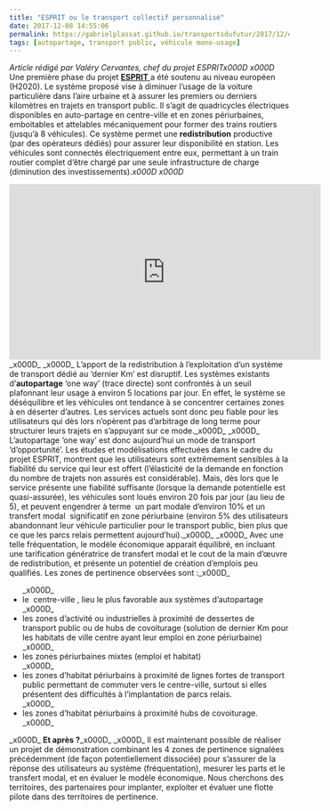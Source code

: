 ```yaml
---
title: "ESPRIT ou le transport collectif personnalisé"
date: 2017-12-08 14:55:06
permalink: https://gabrielplassat.github.io/transportsdufutur/2017/12/esprit-ou-le-transport-collectif-personnalise.html
tags: [autopartage, transport public, véhicule mono-usage]
---
```


<em>Article rédigé par Valéry Cervantes, chef du projet ESPRIT</em>_x000D_
_x000D_
Une première phase du projet <a href="http://www.esprit-transport-system.eu/" target="_blank" rel="noopener"><strong>ESPRIT</strong> </a>a été soutenu au niveau européen (H2020). Le système proposé vise à diminuer l’usage de la voiture particulière dans l’aire urbaine et à assurer les premiers ou derniers kilomètres en trajets en transport public. Il s’agit de quadricycles électriques disponibles en auto-partage en centre-ville et en zones périurbaines, emboitables et attelables mécaniquement pour former des trains routiers (jusqu’à 8 véhicules). Ce système permet une <strong>redistribution</strong> productive (par des opérateurs dédiés) pour assurer leur disponibilité en station. Les véhicules sont connectés électriquement entre eux, permettant à un train routier complet d’être chargé par une seule infrastructure de charge (diminution des investissements)._x000D_
_x000D_
<iframe src="https://www.youtube.com/embed/pl-CPQI9rbU" width="560" height="315" frameborder="0" allowfullscreen="allowfullscreen"></iframe>_x000D_
_x000D_
<!--more-->L’apport de la redistribution à l’exploitation d’un système de transport dédié au ‘dernier Km’ est disruptif. Les systèmes existants d’<strong>autopartage</strong> ‘one way’ (trace directe) sont confrontés à un seuil plafonnant leur usage à environ 5 locations par jour. En effet, le système se déséquilibre et les véhicules ont tendance à se concentrer certaines zones à en déserter d’autres. Les services actuels sont donc peu fiable pour les utilisateurs qui dès lors n’opèrent pas d’arbitrage de long terme pour structurer leurs trajets en s’appuyant sur ce mode._x000D_
_x000D_
L’autopartage ‘one way’ est donc aujourd’hui un mode de transport ‘d’opportunité’. Les études et modélisations effectuées dans le cadre du projet ESPRIT, montrent que les utilisateurs sont extrêmement sensibles à la fiabilité du service qui leur est offert (l’élasticité de la demande en fonction du nombre de trajets non assurés est considérable). Mais, dès lors que le service présente une fiabilité suffisante (lorsque la demande potentielle est quasi-assurée), les véhicules sont loués environ 20 fois par jour (au lieu de 5), et peuvent engendrer à terme  un part modale d’environ 10% et un transfert modal  significatif en zone périurbaine (environ 5% des utilisateurs abandonnant leur véhicule particulier pour le transport public, bien plus que ce que les parcs relais permettent aujourd’hui)._x000D_
_x000D_
Avec une telle fréquentation, le modèle économique apparait équilibré, en incluant une tarification génératrice de transfert modal et le cout de la main d’œuvre de redistribution, et présente un potentiel de création d’emplois peu qualifiés. Les zones de pertinence observées sont :_x000D_
<ul>_x000D_
 	<li>le  centre-ville , lieu le plus favorable aux systèmes d’autopartage</li>_x000D_
 	<li>les zones d’activité ou industrielles à proximité de dessertes de transport public ou de hubs de covoiturage (solution de dernier Km pour les habitats de ville centre ayant leur emploi en zone périurbaine)</li>_x000D_
 	<li>les zones périurbaines mixtes (emploi et habitat)</li>_x000D_
 	<li>les zones d’habitat périurbains à proximité de lignes fortes de transport public permettant de commuter vers le centre-ville, surtout si elles présentent des difficultés à l’implantation de parcs relais.</li>_x000D_
 	<li>les zones d’habitat périurbains à proximité hubs de covoiturage.</li>_x000D_
</ul>_x000D_
<strong>Et après ?</strong>_x000D_
_x000D_
Il est maintenant possible de réaliser un projet de démonstration combinant les 4 zones de pertinence signalées précédemment (de façon potentiellement dissociée) pour s’assurer de la réponse des utilisateurs au système (fréquentation), mesurer les parts et le transfert modal, et en évaluer le modèle économique. Nous cherchons des territoires, des partenaires pour implanter, exploiter et évaluer une flotte pilote dans des territoires de pertinence.
